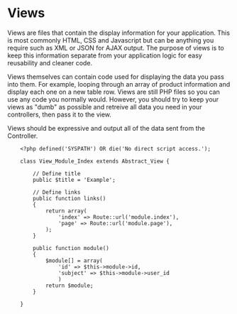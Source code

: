 # Views

Views are files that contain the display information for your application. This is most commonly HTML, CSS and Javascript but can be anything you require such as XML or JSON for AJAX output. The purpose of views is to keep this information separate from your application logic for easy reusability and cleaner code.

Views themselves can contain code used for displaying the data you pass into them. For example, looping through an array of product information and display each one on a new table row. Views are still PHP files so you can use any code you normally would. However, you should try to keep your views as "dumb" as possible and retreive all data you need in your controllers, then pass it to the view.

Views should be expressive and output all of the data sent from the Controller.


		<?php defined('SYSPATH') OR die('No direct script access.');

		class View_Module_Index extends Abstract_View {

			// Define title
			public $title = 'Example';

			// Define links
			public function links()
			{
				return array(
					'index' => Route::url('module.index'),
					'page' => Route::url('module.page'),
				);
			}

			public function module()
			{
				$module[] = array(
					'id' => $this->module->id,
					'subject' => $this->module->user_id
					)
				return $module;
			}

		}
